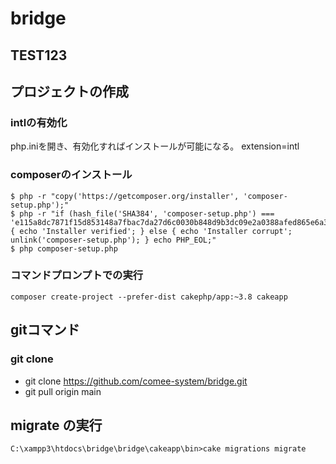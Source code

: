 # bridge
## TEST123

## プロジェクトの作成
### intlの有効化
php.iniを開き、有効化すればインストールが可能になる。
extension=intl

### composerのインストール
```
$ php -r "copy('https://getcomposer.org/installer', 'composer-setup.php');"
$ php -r "if (hash_file('SHA384', 'composer-setup.php') === 'e115a8dc7871f15d853148a7fbac7da27d6c0030b848d9b3dc09e2a0388afed865e6a3d6b3c0fad45c48e2b5fc1196ae') { echo 'Installer verified'; } else { echo 'Installer corrupt'; unlink('composer-setup.php'); } echo PHP_EOL;"
$ php composer-setup.php
```

### コマンドプロンプトでの実行
```
composer create-project --prefer-dist cakephp/app:~3.8 cakeapp
```

## gitコマンド
### git clone
- git clone https://github.com/comee-system/bridge.git
- git pull origin main

## migrate の実行
`C:\xampp3\htdocs\bridge\bridge\cakeapp\bin>cake migrations migrate`
